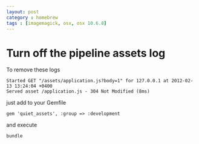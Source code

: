```yaml
---
layout: post
category : homebrew
tags : [imagemagick, osx, osx 10.6.8]
---
```


# Turn off the pipeline assets log

To remove these logs

    Started GET "/assets/application.js?body=1" for 127.0.0.1 at 2012-02-13 13:24:04 +0400
    Served asset /application.js - 304 Not Modified (8ms)

just add to your Gemfile

    gem 'quiet_assets', :group => :development


and execute

    bundle
